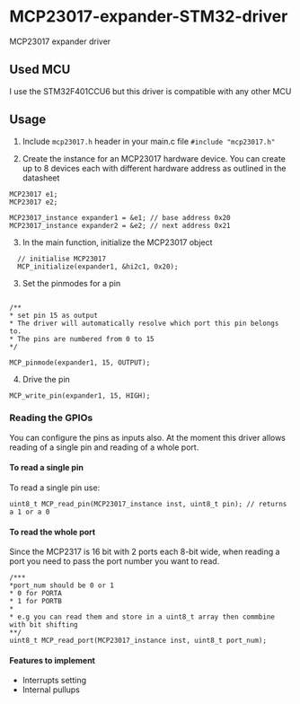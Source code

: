 # MCP23017-expander-STM32-driver
MCP23017 expander driver

## Used MCU
I use the STM32F401CCU6 but this driver is compatible with any other MCU

## Usage
1. Include ```mcp23017.h``` header in your main.c file
```#include "mcp23017.h"```

2. Create the instance for an MCP23017 hardware device. You can create up to 8 devices each with different hardware address
as outlined in the datasheet
```
MCP23017 e1;
MCP23017 e2;

MCP23017_instance expander1 = &e1; // base address 0x20
MCP23017_instance expander2 = &e2; // next address 0x21

```

3. In the main function, initialize the MCP23017 object

```
  // initialise MCP23017
  MCP_initialize(expander1, &hi2c1, 0x20);
````

3. Set the pinmodes for a pin
```

/**
* set pin 15 as output
* The driver will automatically resolve which port this pin belongs to.
* The pins are numbered from 0 to 15
*/

MCP_pinmode(expander1, 15, OUTPUT);

```

4. Drive the pin
```
MCP_write_pin(expander1, 15, HIGH);
```

### Reading the GPIOs
You can configure the pins as inputs also. At the moment this driver allows reading of a single pin and reading of a whole port.

#### To read a single pin
To read a single pin use:
```
uint8_t MCP_read_pin(MCP23017_instance inst, uint8_t pin); // returns a 1 or a 0

```

#### To read the whole port
Since the MCP2317 is 16 bit with 2 ports each 8-bit wide, when reading a port you need to pass the port number you want to read.

```
/***
*port_num should be 0 or 1
* 0 for PORTA
* 1 for PORTB
*
* e.g you can read them and store in a uint8_t array then commbine with bit shifting
**/
uint8_t MCP_read_port(MCP23017_instance inst, uint8_t port_num);

```

#### Features to implement
- Interrupts setting
- Internal pullups




